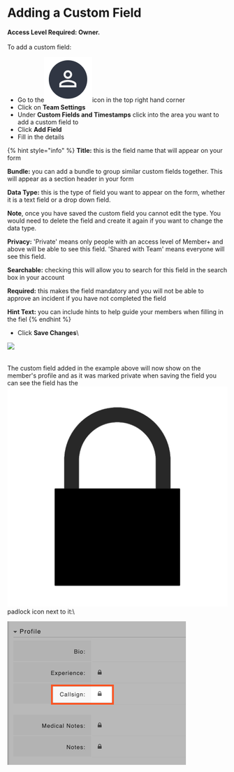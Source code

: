 # Adding a Custom Field

**Access Level Required: Owner.**\
\
To add a custom field:

* Go to the<img src="../../.gitbook/assets/User Icon" alt="" data-size="line">icon in the top right hand corner
* Click on **Team Settings**
* Under **Custom Fields and Timestamps** click into the area you want to add a custom field to
* Click **Add Field**
* Fill in the details

{% hint style="info" %}
**Title:** this is the field name that will appear on your form&#x20;

**Bundle:** you can add a bundle to group similar custom fields together. This will appear as a section header in your form&#x20;

**Data Type:** this is the type of field you want to appear on the form, whether it is a text field or a drop down field.&#x20;

**Note**, once you have saved the custom field you cannot edit the type. You would need to delete the field and create it again if you want to change the data type.&#x20;

**Privacy:** 'Private' means only people with an access level of Member+ and above will be able to see this field. 'Shared with Team' means everyone will see this field.&#x20;

**Searchable:** checking this will allow you to search for this field in the search box in your account&#x20;

**Required:** this makes the field mandatory and you will not be able to approve an incident if you have not completed the field&#x20;

**Hint Text:** you can include hints to help guide your members when filling in the fiel
{% endhint %}

* Click **Save Changes**\


![](<../../.gitbook/assets/adding a custom field.gif>)

\
The custom field added in the example above will now show on the member's profile and as it was marked private when saving the field you can see the field has the <img src="../../.gitbook/assets/padlock icon.png" alt="" data-size="line"> padlock icon next to it:\


![](<../../.gitbook/assets/adding a custom field 2.png>)

